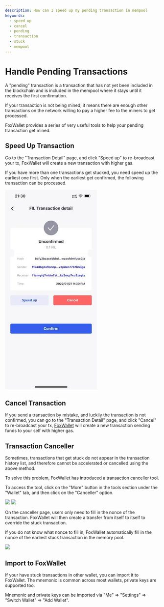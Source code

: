 ```yaml
---
description: How can I speed up my pending transaction in mempool
keywords:
  - speed up
  - cancel
  - pending
  - transaction
  - stuck
  - mempool
---
```


# Handle Pending Transactions

A "pending" transaction is a transaction that has not yet been included in the blockchain and is included in the mempool where it stays until it receives the first confirmation. 

If your transaction is not being mined, it means there are enough other transactions on the network willing to pay a higher fee to the miners to get processed.

FoxWallet provides a series of very useful tools to help your pending transaction get mined.

## Speed Up Transaction
Go to the "Transaction Detail" page, and click "Speed up" to re-broadcast your tx, FoxWallet will create a new transaction with higher gas.

If you have more than one transactions get stucked, you need speed up the earliest one first. Only when the earliest get confirmed, the following transaction can be processed.

![](../img/pending.webp)

## Cancel Transaction
If you send a transaction by mistake, and luckily the transaction is not confirmed, you can go to the "Transaction Detail" page, and click "Cancel" to re-broadcast your tx, [FoxWallet](https://foxwallet.com) will create a new transaction sending funds to your self with higher gas.

## Transaction Canceller
Sometimes, transactions that get stuck do not appear in the transaction history list, and therefore cannot be accelerated or cancelled using the above method.   

To solve this problem, FoxWallet has introduced a transaction canceller tool.  

To access the tool, click on the "More" button in the tools section under the "Wallet" tab, and then click on the "Canceller" option.

<img src="/img/docs/tool-more.webp" width="320" /> <img src="/img/docs/tools-canceller.webp" width="320" />

On the canceller page, users only need to fill in the nonce of the transaction. FoxWallet will then create a transfer from itself to itself to override the stuck transaction.   

If you do not know what nonce to fill in, FoxWallet automatically fill in the nonce of the earliest stuck transaction in the memory pool.

<img src="/img/docs/tool-canceller.webp" width="320" />

## Import to FoxWallet
If your have stuck transactions in other wallet, you can import it to FoxWallet. The mnemonic is common across most wallets, private keys are supported too.

Mnemonic and private keys can be imported via "Me" => "Settings" => "Switch Wallet" => "Add Wallet".




